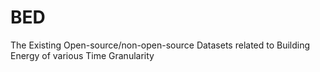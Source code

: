 # BED
The Existing Open-source/non-open-source Datasets related to Building Energy of various Time Granularity

